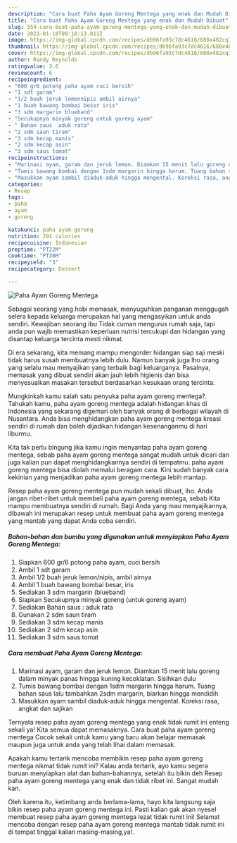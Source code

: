 ```yaml
---
description: "Cara buat Paha Ayam Goreng Mentega yang enak dan Mudah Dibuat"
title: "Cara buat Paha Ayam Goreng Mentega yang enak dan Mudah Dibuat"
slug: 554-cara-buat-paha-ayam-goreng-mentega-yang-enak-dan-mudah-dibuat
date: 2021-01-10T09:18:13.011Z
image: https://img-global.cpcdn.com/recipes/db96fa93c7dc4616/680x482cq70/paha-ayam-goreng-mentega-foto-resep-utama.jpg
thumbnail: https://img-global.cpcdn.com/recipes/db96fa93c7dc4616/680x482cq70/paha-ayam-goreng-mentega-foto-resep-utama.jpg
cover: https://img-global.cpcdn.com/recipes/db96fa93c7dc4616/680x482cq70/paha-ayam-goreng-mentega-foto-resep-utama.jpg
author: Randy Reynolds
ratingvalue: 3.6
reviewcount: 6
recipeingredient:
- "600 gr6 potong paha ayam cuci bersih"
- "1 sdt garam"
- "1/2 buah jeruk lemonnipis ambil airnya"
- "1 buah bawang bombai besar iris"
- "3 sdm margarin blueband"
- "Secukupnya minyak goreng untuk goreng ayam"
- " Bahan saus  aduk rata"
- "2 sdm saun tiram"
- "3 sdm kecap manis"
- "2 sdm kecap asin"
- "3 sdm saus tomat"
recipeinstructions:
- "Marinasi ayam, garam dan jeruk lemon. Diamkan 15 menit lalu goreng dalam minyak panas hingga kuning kecoklatan. Sisihkan dulu"
- "Tumis bawang bombai dengan 1sdm margarin hingga harum. Tuang bahan saus lalu tambahkan 2sdm margarin, biarkan hingga mendidih"
- "Masukkan ayam sambil diaduk-aduk hingga mengental. Koreksi rasa, angkat dan sajikan"
categories:
- Resep
tags:
- paha
- ayam
- goreng

katakunci: paha ayam goreng 
nutrition: 291 calories
recipecuisine: Indonesian
preptime: "PT22M"
cooktime: "PT30M"
recipeyield: "3"
recipecategory: Dessert

---
```



![Paha Ayam Goreng Mentega](https://img-global.cpcdn.com/recipes/db96fa93c7dc4616/680x482cq70/paha-ayam-goreng-mentega-foto-resep-utama.jpg)

Sebagai seorang yang hobi memasak, menyuguhkan panganan menggugah selera kepada keluarga merupakan hal yang mengasyikan untuk anda sendiri. Kewajiban seorang ibu Tidak cuman mengurus rumah saja, tapi anda pun wajib memastikan keperluan nutrisi tercukupi dan hidangan yang disantap keluarga tercinta mesti nikmat.

Di era  sekarang, kita memang mampu mengorder hidangan siap saji meski tidak harus susah membuatnya lebih dulu. Namun banyak juga lho orang yang selalu mau menyajikan yang terbaik bagi keluarganya. Pasalnya, memasak yang dibuat sendiri akan jauh lebih higienis dan bisa menyesuaikan masakan tersebut berdasarkan kesukaan orang tercinta. 



Mungkinkah kamu salah satu penyuka paha ayam goreng mentega?. Tahukah kamu, paha ayam goreng mentega adalah hidangan khas di Indonesia yang sekarang digemari oleh banyak orang di berbagai wilayah di Nusantara. Anda bisa menghidangkan paha ayam goreng mentega kreasi sendiri di rumah dan boleh dijadikan hidangan kesenanganmu di hari liburmu.

Kita tak perlu bingung jika kamu ingin menyantap paha ayam goreng mentega, sebab paha ayam goreng mentega sangat mudah untuk dicari dan juga kalian pun dapat menghidangkannya sendiri di tempatmu. paha ayam goreng mentega bisa diolah memalui beragam cara. Kini sudah banyak cara kekinian yang menjadikan paha ayam goreng mentega lebih mantap.

Resep paha ayam goreng mentega pun mudah sekali dibuat, lho. Anda jangan ribet-ribet untuk membeli paha ayam goreng mentega, sebab Kita mampu membuatnya sendiri di rumah. Bagi Anda yang mau menyajikannya, dibawah ini merupakan resep untuk membuat paha ayam goreng mentega yang mantab yang dapat Anda coba sendiri.

<!--inarticleads1-->

##### Bahan-bahan dan bumbu yang digunakan untuk menyiapkan Paha Ayam Goreng Mentega:

1. Siapkan 600 gr/6 potong paha ayam, cuci bersih
1. Ambil 1 sdt garam
1. Ambil 1/2 buah jeruk lemon/nipis, ambil airnya
1. Ambil 1 buah bawang bombai besar, iris
1. Sediakan 3 sdm margarin (blueband)
1. Siapkan Secukupnya minyak goreng (untuk goreng ayam)
1. Sediakan  Bahan saus : aduk rata
1. Gunakan 2 sdm saun tiram
1. Sediakan 3 sdm kecap manis
1. Sediakan 2 sdm kecap asin
1. Sediakan 3 sdm saus tomat




<!--inarticleads2-->

##### Cara membuat Paha Ayam Goreng Mentega:

1. Marinasi ayam, garam dan jeruk lemon. Diamkan 15 menit lalu goreng dalam minyak panas hingga kuning kecoklatan. Sisihkan dulu
1. Tumis bawang bombai dengan 1sdm margarin hingga harum. Tuang bahan saus lalu tambahkan 2sdm margarin, biarkan hingga mendidih
1. Masukkan ayam sambil diaduk-aduk hingga mengental. Koreksi rasa, angkat dan sajikan




Ternyata resep paha ayam goreng mentega yang enak tidak rumit ini enteng sekali ya! Kita semua dapat memasaknya. Cara buat paha ayam goreng mentega Cocok sekali untuk kamu yang baru akan belajar memasak maupun juga untuk anda yang telah lihai dalam memasak.

Apakah kamu tertarik mencoba membikin resep paha ayam goreng mentega nikmat tidak rumit ini? Kalau anda tertarik, ayo kamu segera buruan menyiapkan alat dan bahan-bahannya, setelah itu bikin deh Resep paha ayam goreng mentega yang enak dan tidak ribet ini. Sangat mudah kan. 

Oleh karena itu, ketimbang anda berlama-lama, hayo kita langsung saja bikin resep paha ayam goreng mentega ini. Pasti kalian gak akan nyesel membuat resep paha ayam goreng mentega lezat tidak rumit ini! Selamat mencoba dengan resep paha ayam goreng mentega mantab tidak rumit ini di tempat tinggal kalian masing-masing,ya!.

